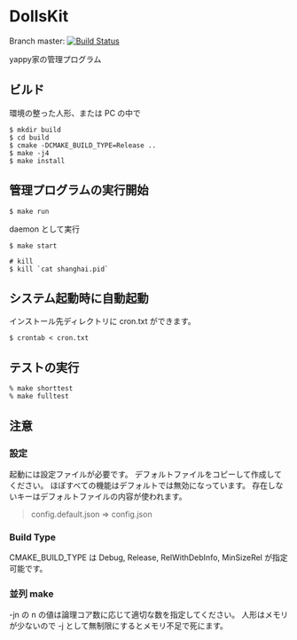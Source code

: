 # DollsKit

Branch master: [![Build Status](https://travis-ci.org/yappy/DollsKit.svg?branch=master)](https://travis-ci.org/yappy/DollsKit)

yappy家の管理プログラム

## ビルド
環境の整った人形、または PC の中で
```
$ mkdir build
$ cd build
$ cmake -DCMAKE_BUILD_TYPE=Release ..
$ make -j4
$ make install
```

## 管理プログラムの実行開始
```
$ make run
```

daemon として実行
```
$ make start

# kill
$ kill `cat shanghai.pid`
```

## システム起動時に自動起動
インストール先ディレクトリに cron.txt ができます。
```
$ crontab < cron.txt
```

## テストの実行
```
% make shorttest
% make fulltest
```

## 注意
### 設定
起動には設定ファイルが必要です。
デフォルトファイルをコピーして作成してください。
ほぼすべての機能はデフォルトでは無効になっています。
存在しないキーはデフォルトファイルの内容が使われます。
> config.default.json => config.json

### Build Type
CMAKE_BUILD_TYPE は Debug, Release, RelWithDebInfo, MinSizeRel が指定可能です。

### 並列 make
-jn の n の値は論理コア数に応じて適切な数を指定してください。
人形はメモリが少ないので -j として無制限にするとメモリ不足で死にます。
